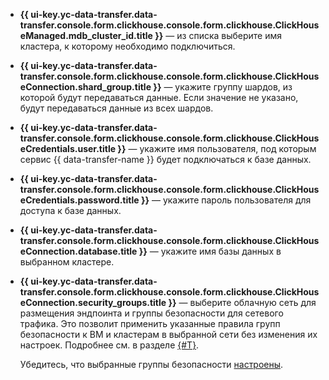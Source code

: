 * **{{ ui-key.yc-data-transfer.data-transfer.console.form.clickhouse.console.form.clickhouse.ClickHouseManaged.mdb_cluster_id.title }}** — из списка выберите имя кластера, к которому необходимо подключиться.

* **{{ ui-key.yc-data-transfer.data-transfer.console.form.clickhouse.console.form.clickhouse.ClickHouseConnection.shard_group.title }}** — укажите группу шардов, из которой будут передаваться данные. Если значение не указано, будут передаваться данные из всех шардов.

* **{{ ui-key.yc-data-transfer.data-transfer.console.form.clickhouse.console.form.clickhouse.ClickHouseCredentials.user.title }}** — укажите имя пользователя, под которым сервис {{ data-transfer-name }} будет подключаться к базе данных.

* **{{ ui-key.yc-data-transfer.data-transfer.console.form.clickhouse.console.form.clickhouse.ClickHouseCredentials.password.title }}** — укажите пароль пользователя для доступа к базе данных.

* **{{ ui-key.yc-data-transfer.data-transfer.console.form.clickhouse.console.form.clickhouse.ClickHouseConnection.database.title }}** — укажите имя базы данных в выбранном кластере.

* **{{ ui-key.yc-data-transfer.data-transfer.console.form.clickhouse.console.form.clickhouse.ClickHouseConnection.security_groups.title }}** — выберите облачную сеть для размещения эндпоинта и группы безопасности для сетевого трафика. Это позволит применить указанные правила групп безопасности к ВМ и кластерам в выбранной сети без изменения их настроек. Подробнее см. в разделе [{#T}](../../../../data-transfer/concepts/network.md).

    Убедитесь, что выбранные группы безопасности [настроены](../../../../managed-clickhouse/operations/connect/index.md#configuring-security-groups).

